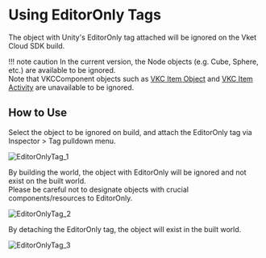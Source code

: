 # Using EditorOnly Tags

The object with Unity's EditorOnly tag attached will be ignored on the Vket Cloud SDK build.

!!! note caution
    In the current version, the Node objects (e.g. Cube, Sphere, etc.) are available to be ignored.<br>
    Note that VKCComponent objects such as [VKC Item Object](../VKCComponents/VKCItemObject.md) and [VKC Item Activity](../VKCComponents/VKCItemActivity.md) are unavailable to be ignored.

## How to Use

Select the object to be ignored on build, and attach the EditorOnly tag via Inspector > Tag pulldown menu.

![EditorOnlyTag_1](img/EditorOnlyTag_1.jpg)

By building the world, the object with EditorOnly will be ignored and not exist on the built world.<br>
Please be careful not to designate objects with crucial components/resources to EditorOnly.

![EditorOnlyTag_2](img/EditorOnlyTag_2.jpg)

By detaching the EditorOnly tag, the object will exist in the built world.

![EditorOnlyTag_3](img/EditorOnlyTag_3.jpg)
